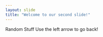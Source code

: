 ```yaml
---
layout: slide
title: "Welcome to our second slide!"
---
```

Random Stuff
Use the left arrow to go back!
